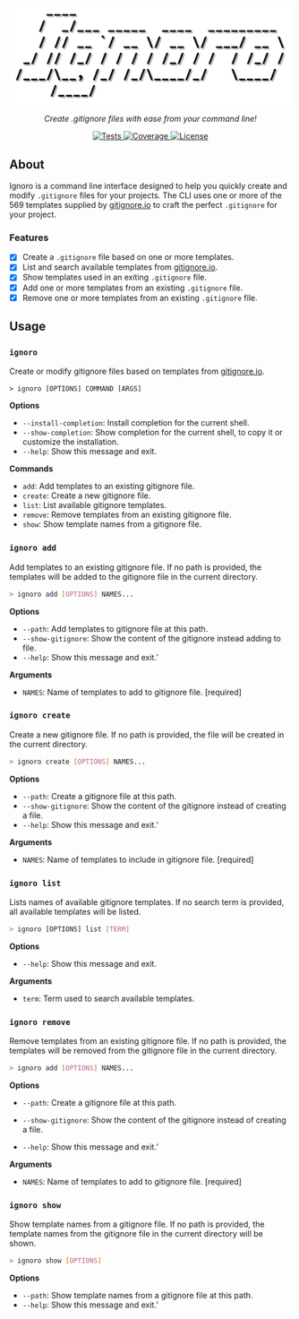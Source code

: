 <div align="center"><img src="https://raw.githubusercontent.com/solbero/ignoro/main/logo.png" alt="Logo" /></div>
<p align="center"><em>Create .gitignore files with ease from your command line!</em></p>
<p align="center">
  <a href="https://github.com/solbero/ignoro/actions/workflows/test.yml">
    <img alt="Tests" src="https://img.shields.io/github/actions/workflow/status/solbero/ignoro/test.yml?label=tests">
  </a>
  <a href="https://codecov.io/gh/solbero/ignoro">
    <img alt="Coverage" src="https://img.shields.io/codecov/c/github/solbero/ignoro">
  <a href="https://github.com/solbero/ignoro/blob/main/LICENSE">
    <img alt="License" src="https://img.shields.io/github/license/solbero/ignoro">
  </a>
</p>

## About

Ignoro is a command line interface designed to help you quickly create and modify `.gitignore` files for your projects. The CLI uses one or more of the 569 templates supplied by [gitignore.io](https://www.toptal.com/developers/gitignore) to craft the perfect `.gitignore` for your project.

### Features

* [x] Create a `.gitignore` file based on one or more templates.
* [x] List and search available templates from [gitignore.io](https://www.toptal.com/developers/gitignore).
* [x] Show templates used in an exiting `.gitignore` file.
* [x] Add one or more templates from an existing `.gitignore` file.
* [x] Remove one or more templates from an existing `.gitignore` file.

## Usage

### `ignoro`

Create or modify gitignore files based on templates from [gitignore.io](https://www.toptal.com/developers/gitignore).

```
> ignoro [OPTIONS] COMMAND [ARGS]
```

**Options**

* `--install-completion`: Install completion for the current shell.
* `--show-completion`: Show completion for the current shell, to copy it or customize the installation.
* `--help`: Show this message and exit.

**Commands**

* `add`: Add templates to an existing gitignore file.
* `create`: Create a new gitignore file.
* `list`: List available gitignore templates.
* `remove`: Remove templates from an existing gitignore file.
* `show`: Show template names from a gitignore file.

### `ignoro add`

Add templates to an existing gitignore file.  If no path is provided, the templates will be added to the gitignore file in the current directory.

```sh
> ignoro add [OPTIONS] NAMES...
```

**Options**

* `--path`: Add templates to gitignore file at this path.
* `--show-gitignore`:  Show the content of the gitignore instead adding to file.
* `--help`: Show this message and exit.’

**Arguments**

*  `NAMES`: Name of templates to add to gitignore file. [required]

### `ignoro create`

Create a new gitignore file. If no path is provided, the file will be created in the current directory.

```sh
> ignoro create [OPTIONS] NAMES...
```

**Options**

* `--path`: Create a gitignore file at this path.
* `--show-gitignore`:  Show the content of the gitignore instead of creating a file.
* `--help`: Show this message and exit.’

**Arguments**

*  `NAMES`: Name of templates to include in gitignore file. [required]

### `ignoro list`

Lists names of available gitignore templates. If no search term is provided, all available templates will be listed.

```sh
> ignoro [OPTIONS] list [TERM]
```

**Options**

* `--help`: Show this message and exit.

**Arguments**

* `term`: Term used to search available templates.

### `ignoro remove`

Remove templates from an existing gitignore file. If no path is provided, the templates will be removed from the gitignore file in the current directory.

```sh
> ignoro add [OPTIONS] NAMES...
```

**Options**

* `--path`: Create a gitignore file at this path.

* `--show-gitignore`:  Show the content of the gitignore instead of creating a file.
* `--help`: Show this message and exit.’

**Arguments**

*  `NAMES`: Name of templates to add to gitignore file. [required]

### `ignoro show`

Show template names from a gitignore file. If no path is provided, the template names from the gitignore file in the current directory will be shown.

```sh
> ignoro show [OPTIONS]
```

**Options**

* `--path`: Show template names from a gitignore file at this path.
* `--help`: Show this message and exit.’
